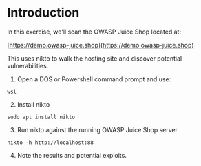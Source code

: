 # Introduction

In this exercise, we'll scan the OWASP Juice Shop located at:

[https://demo.owasp-juice.shop](https://demo.owasp-juice.shop)

This uses nikto to walk the hosting site and discover potential vulnerabilities.

1. Open a DOS or Powershell command prompt and use:
```
wsl
```
2. Install nikto
```
sudo apt install nikto
```
3. Run nikto against the running OWASP Juice Shop server.
```
nikto -h http://localhost:88
```
4. Note the results and potential exploits.

